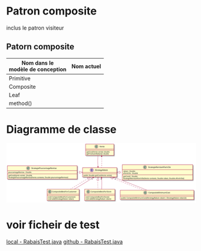 # Patron composite
inclus le patron visiteur

## Patorn composite
|Nom dans le <br>modèle de conception | Nom actuel |
|-|-|
|Primitive|  |
|Composite|  |
|Leaf| |
|method()|  |

# Diagramme de classe
![diagramme de classe](README/Diagramme%20de%20classe.svg)


# voir ficheir de test
[local - RabaisTest.java](../../../../test/java/Composite/RabaisTest.java)
[github - RabaisTest.java](https://github.com/yvanross/LOG121-GOF-exemples/blob/master/src/test/java/Composite/VenteTest.java)
